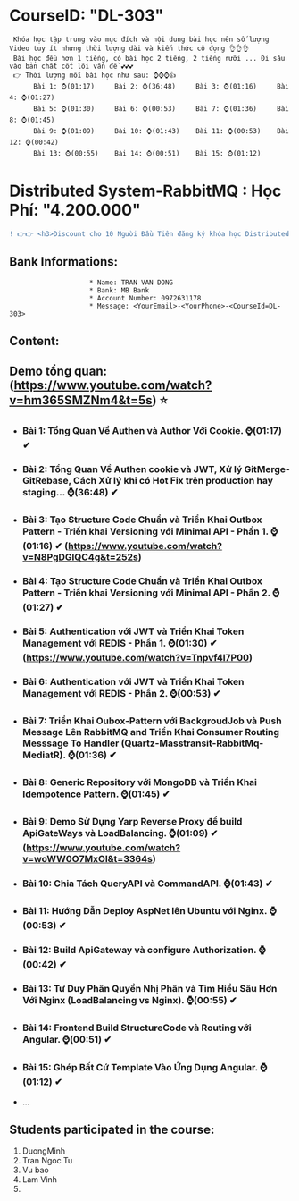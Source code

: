 # CourseID: "DL-303" 
     Khóa học tập trung vào mục đích và nội dung bài học nên số lượng Video tuy ít nhưng thời lượng dài và kiến thức cô đọng 👌👌👌
     Bài học đều hơn 1 tiếng, có bài học 2 tiếng, 2 tiếng rưỡi ... Đi sâu vào bản chất cốt lõi vấn đề 💕💕💕
     👉 Thời lượng mỗi bài học như sau: ⌚⌚⌚👍
          Bài 1: ⌚(01:17)     Bài 2: ⌚(36:48)     Bài 3: ⌚(01:16)     Bài 4: ⌚(01:27)
          Bài 5: ⌚(01:30)     Bài 6: ⌚(00:53)     Bài 7: ⌚(01:36)     Bài 8: ⌚(01:45)
          Bài 9: ⌚(01:09)     Bài 10: ⌚(01:43)    Bài 11: ⌚(00:53)    Bài 12: ⌚(00:42)
          Bài 13: ⌚(00:55)    Bài 14: ⌚(00:51)    Bài 15: ⌚(01:12)

# Distributed System-RabbitMQ : Học Phí: "4.200.000"
```diff
! 👉👉 <h3>Discount cho 10 Người Đầu Tiên đăng ký khóa học Distributed System với RabbitMQ</h3> 👍👍
```          
  ## Bank Informations:  
                        * Name: TRAN VAN DONG 
                        * Bank: MB Bank
                        * Account Number: 0972631178
                        * Message: <YourEmail>-<YourPhone>-<CourseId=DL-303>

## Content:
## <b>Demo tổng quan:</b> (https://www.youtube.com/watch?v=hm365SMZNm4&t=5s) ⭐
- ### Bài 1: Tổng Quan Về Authen và Author Với Cookie. ⌚(01:17) ✔
- ### Bài 2: Tổng Quan Về Authen cookie và JWT, Xử lý GitMerge-GitRebase, Cách Xử lý khi có Hot Fix trên production hay staging... ⌚(36:48) ✔
- ### Bài 3: Tạo Structure Code Chuẩn và Triển Khai Outbox Pattern - Triển khai Versioning với Minimal API - Phần 1. ⌚(01:16) ✔ (https://www.youtube.com/watch?v=N8PgDGlQC4g&t=252s)
- ### Bài 4: Tạo Structure Code Chuẩn và Triển Khai Outbox Pattern - Triển khai Versioning với Minimal API - Phần 2. ⌚(01:27) ✔
- ### Bài 5: Authentication với JWT và Triển Khai Token Management với REDIS - Phần 1. ⌚(01:30) ✔ (https://www.youtube.com/watch?v=Tnpvf4I7P00)
- ### Bài 6: Authentication với JWT và Triển Khai Token Management với REDIS - Phần 2. ⌚(00:53) ✔
- ### Bài 7: Triển Khai Oubox-Pattern với BackgroudJob và Push Message Lên RabbitMQ and Triển Khai Consumer Routing Messsage To Handler (Quartz-Masstransit-RabbitMq-MediatR). ⌚(01:36) ✔
- ### Bài 8: Generic Repository với MongoDB và Triển Khai Idempotence Pattern. ⌚(01:45) ✔
- ### Bài 9: Demo Sử Dụng Yarp Reverse Proxy để build ApiGateWays và LoadBalancing. ⌚(01:09) ✔ (https://www.youtube.com/watch?v=woWW0O7MxOI&t=3364s)
- ### Bài 10: Chia Tách QueryAPI và CommandAPI. ⌚(01:43) ✔
- ### Bài 11: Hướng Dẫn Deploy AspNet lên Ubuntu với Nginx. ⌚(00:53) ✔
- ### Bài 12: Build ApiGateway và configure Authorization. ⌚(00:42) ✔
- ### Bài 13: Tư Duy Phân Quyền Nhị Phân và Tìm Hiểu Sâu Hơn Với Nginx (LoadBalancing vs Nginx). ⌚(00:55) ✔
- ### Bài 14: Frontend Build StructureCode và Routing với Angular. ⌚(00:51) ✔
- ### Bài 15: Ghép Bất Cứ Template Vào Ứng Dụng Angular. ⌚(01:12) ✔
- ...

## Students participated in the course:
  1. DuongMinh
  2. Tran Ngoc Tu
  3. Vu bao
  4. Lam Vinh
  5. 
